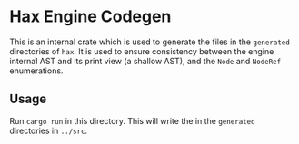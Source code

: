 # Hax Engine Codegen

This is an internal crate which is used to generate the files in the `generated` directories of `hax`.
It is used to ensure consistency between the engine internal AST and its print view (a shallow AST), and the `Node` and `NodeRef` enumerations.

## Usage
Run `cargo run` in this directory. This will write the in the `generated` directories in `../src`.
